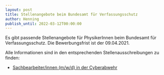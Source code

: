 ```yaml
---
layout: post
title: Stellenangebote beim Bundesamt für Verfassungsschutz
author: Henning
publish_until: 2022-03-12T00:00:00
---
```


Es gibt passende Stellenangebote für PhysikerInnen beim Bundesamt für Verfassungsschutz.
Die Bewerbungsfrist ist der 09.04.2021.

Alle Informationen sind in den entsprechenden Stellenausschreibungen zu finden:

* [Sachbearbeiter/innen (m/w/d) in der Cyberabwehr](dokumente/ausschreibungen_jobboerse/2021-03-12_bfv1.pdf)
